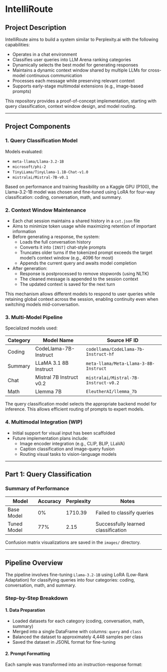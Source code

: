 # IntelliRoute

## Project Description

IntelliRoute aims to build a system similar to Perplexity.ai with the following capabilities:

- Operates in a chat environment
- Classifies user queries into LLM Arena ranking categories
- Dynamically selects the best model for generating responses
- Maintains a dynamic context window shared by multiple LLMs for cross-model continuous communication
- Processes each message while preserving relevant context
- Supports early-stage multimodal extensions (e.g., image-based prompts)

This repository provides a proof-of-concept implementation, starting with query classification, context window design, and model routing.

---

## Project Components

### 1. Query Classification Model

Models evaluated:

- `meta-llama/Llama-3.2-1B`
- `microsoft/phi-2`
- `TinyLLama/TinyLlama-1.1B-Chat-v1.0`
- `mistralai/Mistral-7B-v0.1`

Based on performance and training feasibility on a Kaggle GPU (P100), the Llama-3.2-1B model was chosen and fine-tuned using LoRA for four-way classification: coding, conversation, math, and summary.

### 2. Context Window Maintenance

- Each chat session maintains a shared history in a `cxt.json` file
- Aims to minimize token usage while maximizing retention of important information
- Before generating a response, the system:
  - Loads the full conversation history
  - Converts it into `[INST]` chat-style prompts
  - Truncates older turns if the tokenized prompt exceeds the target model’s context window (e.g., 4096 for most)
  - Appends the current query and awaits model completion
- After generation:
  - Response is postprocessed to remove stopwords (using NLTK)
  - The cleaned message is appended to the session context
  - The updated context is saved for the next turn

This mechanism allows different models to respond to user queries while retaining global context across the session, enabling continuity even when switching models mid-conversation.

### 3. Multi-Model Pipeline

Specialized models used:

| Category    | Model Name                                | Source HF ID                              |
|-------------|--------------------------------------------|--------------------------------------------|
| Coding      | CodeLlama-7B-Instruct                      | `codellama/CodeLlama-7b-Instruct-hf`       |
| Summary     | LLaMA 3.1 8B Instruct                      | `meta-llama/Meta-Llama-3-8B-Instruct`      |
| Chat        | Mistral 7B Instruct v0.2                   | `mistralai/Mistral-7B-Instruct-v0.2`       |
| Math        | Llemma 7B                                  | `EleutherAI/llemma_7b`                     |

The query classification model selects the appropriate backend model for inference. This allows efficient routing of prompts to expert models.

### 4. Multimodal Integration (WIP)

- Initial support for visual input has been scaffolded
- Future implementation plans include:
  - Image encoder integration (e.g., CLIP, BLIP, LLaVA)
  - Caption classification and image-query fusion
  - Routing visual tasks to vision-language models

---

## Part 1: Query Classification

### Summary of Performance

| Model        | Accuracy | Perplexity | Notes                              |
|--------------|----------|------------|------------------------------------|
| Base Model   | 0%       | 1710.39    | Failed to classify queries         |
| Tuned Model  | 77%      | 2.15       | Successfully learned classification |

Confusion matrix visualizations are saved in the `images/` directory.

---

## Pipeline Overview

The pipeline involves fine-tuning `Llama-3.2-1B` using LoRA (Low-Rank Adaptation) for classifying queries into four categories: coding, conversation, math, and summary.

### Step-by-Step Breakdown

#### 1. Data Preparation

- Loaded datasets for each category (coding, conversation, math, summary)
- Merged into a single DataFrame with columns: `query` and `class`
- Balanced the dataset to approximately 4,448 samples per class
- Saved the dataset in JSONL format for fine-tuning

#### 2. Prompt Formatting

Each sample was transformed into an instruction-response format:


